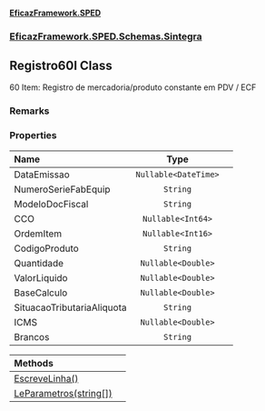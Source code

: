 #### [EficazFramework.SPED](EficazFrameworkSPED.md 'EficazFramework SPED')
### [EficazFramework.SPED.Schemas.Sintegra](EficazFramework.SPED.Schemas.Sintegra.md 'EficazFramework.SPED.Schemas.Sintegra')

## Registro60I Class

60 Item: Registro de mercadoria/produto constante em PDV / ECF

### Remarks
### Properties

| Name | Type | |
| :--- | :---: | :--- |
| DataEmissao | `Nullable<DateTime>` |  |
| NumeroSerieFabEquip | `String` |  |
| ModeloDocFiscal | `String` |  |
| CCO | `Nullable<Int64>` |  |
| OrdemItem | `Nullable<Int16>` |  |
| CodigoProduto | `String` |  |
| Quantidade | `Nullable<Double>` |  |
| ValorLiquido | `Nullable<Double>` |  |
| BaseCalculo | `Nullable<Double>` |  |
| SituacaoTributariaAliquota | `String` |  |
| ICMS | `Nullable<Double>` |  |
| Brancos | `String` |  |

| Methods | |
| :--- | :--- |
| [EscreveLinha()](EficazFramework.SPED.Schemas.Sintegra/Registro60I/EscreveLinha().md 'EficazFramework.SPED.Schemas.Sintegra.Registro60I.EscreveLinha()') | |
| [LeParametros(string[])](EficazFramework.SPED.Schemas.Sintegra/Registro60I/LeParametros(string[]).md 'EficazFramework.SPED.Schemas.Sintegra.Registro60I.LeParametros(string[])') | |
